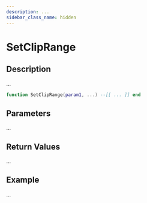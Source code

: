 ```yaml
---
description: ...
sidebar_class_name: hidden
---
```


# SetClipRange

## Description

...

```lua
function SetClipRange(param1, ...) --[[ ... ]] end
```

## Parameters

...

## Return Values

...

## Example

...

